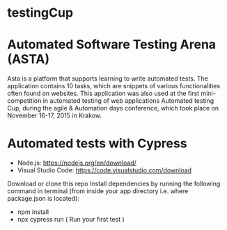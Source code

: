 # testingCup #

# Automated Software Testing Arena (ASTA) 
Asta is a platform that supports learning to write automated tests. 
The application contains 10 tasks, which are snippets of various functionalities often found on websites. 
This application was also used at the first mini-competition in automated testing of web applications Automated testing Cup, 
during the agile & Automation days conference, which took place on November 16-17, 2015 in Krakow.

# Automated tests with Cypress #
* Node.js: https://nodejs.org/en/download/
* Visual Studio Code: https://code.visualstudio.com/download

Download or clone this repo
Install dependencies by running the following command in terminal (from inside your app directory i.e. where package.json is located): 
* npm install
* npx cypress run  ( Run your first test )
